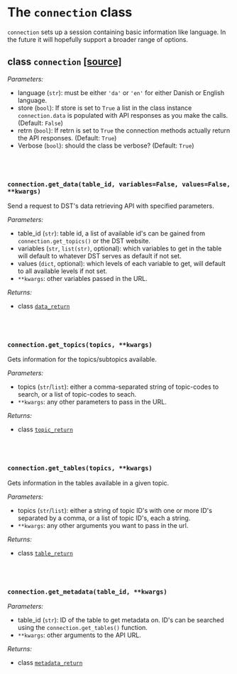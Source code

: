 # The `connection` class
`connection` sets up a session containing basic information like language. In the future it will hopefully support a broader range of options.



## class `connection`               [[source]](https://github.com/Kristianuruplarsen/PyDST/blob/master/PyDST/connection/connection.py)

_Parameters:_
* language (`str`): must be either `'da'` or `'en'` for either Danish or English language.
* store (`bool`): If store is set to `True` a list in the class instance `connection.data` is populated with API responses as you make the calls. (Default: `False`)
* retrn (`bool`): If retrn is set to `True` the connection methods actually return the API responses. (Default: `True`)
* Verbose (`bool`): should the class be verbose? (Default: `True`)

<br><br>
### `connection.get_data(table_id, variables=False, values=False, **kwargs)`
Send a request to DST's data retrieving API with specified parameters.

_Parameters:_
* table_id (`str`): table id, a list of available id's can be gained  from `connection.get_topics()` or the DST website.
* variables (`str`, `list(str)`, optional): which variables to get in the table will default to whatever DST serves as default if not set.
* values (`dict`, optional): which levels of each variable to get, will default to all available levels if not set.
* `**kwargs`: other variables passed in the URL.

_Returns:_
* class [`data_return`](return_classes/data_return)

<br><br>
### `connection.get_topics(topics, **kwargs)`
Gets information for the topics/subtopics available.

_Parameters:_
* topics (`str`/`list`): either a comma-separated string of topic-codes to search, or a list of topic-codes to seach.
* `**kwargs`: any other parameters to pass in the URL.

_Returns:_
* class [`topic_return`](return_classes/topic_return)


<br><br>
### `connection.get_tables(topics, **kwargs)`
Gets information in the tables available in a given topic.

_Parameters:_
* topics (`str`/`list`): either a string of topic ID's with one or more ID's separated by a comma, or a list of topic ID's, each a string.
* `**kwargs`: any other arguments you want to pass in the url.

_Returns:_
* class [`table_return`](return_classes/table_return)


<br><br>
### `connection.get_metadata(table_id, **kwargs)`

_Parameters:_
* table_id (`str`): ID of the table to get metadata on. ID's can be searched using the `connection.get_tables()` function.
* `**kwargs`: other arguments to the API URL.

_Returns:_
* class [`metadata_return`](return_classes/metadata_return)
